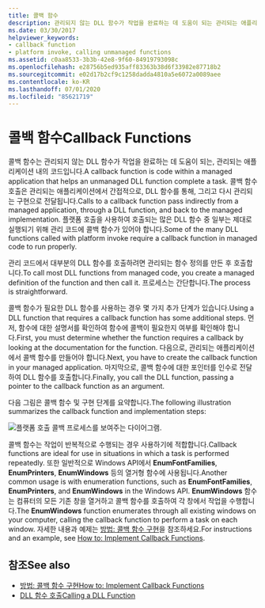 ```yaml
---
title: 콜백 함수
description: 관리되지 않는 DLL 함수가 작업을 완료하는 데 도움이 되는 관리되는 애플리케이션을 사용하는 코드인 콜백 함수에 대해 알아봅니다.
ms.date: 03/30/2017
helpviewer_keywords:
- callback function
- platform invoke, calling unmanaged functions
ms.assetid: c0aa8533-3b3b-42e8-9f60-84919793098c
ms.openlocfilehash: e28756b5ed935aff83363b38d6f33982e87718b2
ms.sourcegitcommit: e02d17b2cf9c1258dadda4810a5e6072a0089aee
ms.contentlocale: ko-KR
ms.lasthandoff: 07/01/2020
ms.locfileid: "85621719"
---
```

# <a name="callback-functions"></a><span data-ttu-id="e589f-103">콜백 함수</span><span class="sxs-lookup"><span data-stu-id="e589f-103">Callback Functions</span></span>
<span data-ttu-id="e589f-104">콜백 함수는 관리되지 않는 DLL 함수가 작업을 완료하는 데 도움이 되는, 관리되는 애플리케이션 내의 코드입니다.</span><span class="sxs-lookup"><span data-stu-id="e589f-104">A callback function is code within a managed application that helps an unmanaged DLL function complete a task.</span></span> <span data-ttu-id="e589f-105">콜백 함수 호출은 관리되는 애플리케이션에서 간접적으로, DLL 함수를 통해, 그리고 다시 관리되는 구현으로 전달됩니다.</span><span class="sxs-lookup"><span data-stu-id="e589f-105">Calls to a callback function pass indirectly from a managed application, through a DLL function, and back to the managed implementation.</span></span> <span data-ttu-id="e589f-106">플랫폼 호출을 사용하여 호출되는 많은 DLL 함수 중 일부는 제대로 실행되기 위해 관리 코드에 콜백 함수가 있어야 합니다.</span><span class="sxs-lookup"><span data-stu-id="e589f-106">Some of the many DLL functions called with platform invoke require a callback function in managed code to run properly.</span></span>  
  
 <span data-ttu-id="e589f-107">관리 코드에서 대부분의 DLL 함수를 호출하려면 관리되는 함수 정의를 만든 후 호출합니다.</span><span class="sxs-lookup"><span data-stu-id="e589f-107">To call most DLL functions from managed code, you create a managed definition of the function and then call it.</span></span> <span data-ttu-id="e589f-108">프로세스는 간단합니다.</span><span class="sxs-lookup"><span data-stu-id="e589f-108">The process is straightforward.</span></span>  
  
 <span data-ttu-id="e589f-109">콜백 함수가 필요한 DLL 함수를 사용하는 경우 몇 가지 추가 단계가 있습니다.</span><span class="sxs-lookup"><span data-stu-id="e589f-109">Using a DLL function that requires a callback function has some additional steps.</span></span> <span data-ttu-id="e589f-110">먼저, 함수에 대한 설명서를 확인하여 함수에 콜백이 필요한지 여부를 확인해야 합니다.</span><span class="sxs-lookup"><span data-stu-id="e589f-110">First, you must determine whether the function requires a callback by looking at the documentation for the function.</span></span> <span data-ttu-id="e589f-111">다음으로, 관리되는 애플리케이션에서 콜백 함수를 만들어야 합니다.</span><span class="sxs-lookup"><span data-stu-id="e589f-111">Next, you have to create the callback function in your managed application.</span></span> <span data-ttu-id="e589f-112">마지막으로, 콜백 함수에 대한 포인터를 인수로 전달하여 DLL 함수를 호출합니다.</span><span class="sxs-lookup"><span data-stu-id="e589f-112">Finally, you call the DLL function, passing a pointer to the callback function as an argument.</span></span>

 <span data-ttu-id="e589f-113">다음 그림은 콜백 함수 및 구현 단계를 요약합니다.</span><span class="sxs-lookup"><span data-stu-id="e589f-113">The following illustration summarizes the callback function and implementation steps:</span></span>  
  
 ![플랫폼 호출 콜백 프로세스를 보여주는 다이어그램.](./media/callback-functions/platform-invoke-callback-process.gif)  
  
 <span data-ttu-id="e589f-115">콜백 함수는 작업이 반복적으로 수행되는 경우 사용하기에 적합합니다.</span><span class="sxs-lookup"><span data-stu-id="e589f-115">Callback functions are ideal for use in situations in which a task is performed repeatedly.</span></span> <span data-ttu-id="e589f-116">또한 일반적으로 Windows API에서 **EnumFontFamilies**, **EnumPrinters**, **EnumWindows** 등의 열거형 함수에 사용됩니다.</span><span class="sxs-lookup"><span data-stu-id="e589f-116">Another common usage is with enumeration functions, such as **EnumFontFamilies**, **EnumPrinters**, and **EnumWindows** in the Windows API.</span></span> <span data-ttu-id="e589f-117">**EnumWindows** 함수는 컴퓨터의 모든 기존 창을 열거하고 콜백 함수를 호출하여 각 창에서 작업을 수행합니다.</span><span class="sxs-lookup"><span data-stu-id="e589f-117">The **EnumWindows** function enumerates through all existing windows on your computer, calling the callback function to perform a task on each window.</span></span> <span data-ttu-id="e589f-118">자세한 내용과 예제는 [방법: 콜백 함수 구현](how-to-implement-callback-functions.md)을 참조하세요.</span><span class="sxs-lookup"><span data-stu-id="e589f-118">For instructions and an example, see [How to: Implement Callback Functions](how-to-implement-callback-functions.md).</span></span>  
  
## <a name="see-also"></a><span data-ttu-id="e589f-119">참조</span><span class="sxs-lookup"><span data-stu-id="e589f-119">See also</span></span>

- [<span data-ttu-id="e589f-120">방법: 콜백 함수 구현</span><span class="sxs-lookup"><span data-stu-id="e589f-120">How to: Implement Callback Functions</span></span>](how-to-implement-callback-functions.md)
- [<span data-ttu-id="e589f-121">DLL 함수 호출</span><span class="sxs-lookup"><span data-stu-id="e589f-121">Calling a DLL Function</span></span>](calling-a-dll-function.md)
